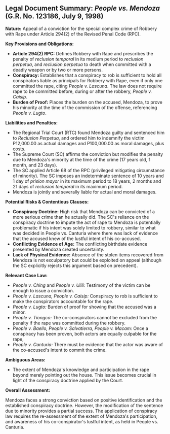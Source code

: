 ## Legal Document Summary: *People vs. Mendoza* (G.R. No. 123186, July 9, 1998)

**Nature:** Appeal of a conviction for the special complex crime of Robbery with Rape under Article 294(2) of the Revised Penal Code (RPC).

**Key Provisions and Obligations:**

*   **Article 294(2) RPC:** Defines Robbery with Rape and prescribes the penalty of *reclusion temporal* in its medium period to *reclusion perpetua*, and *reclusion perpetua* to death when committed with a deadly weapon or by two or more persons.
*   **Conspiracy:** Establishes that a conspiracy to rob is sufficient to hold all conspirators liable as principals for Robbery with Rape, even if only one committed the rape, citing *People v. Lascuna*.  The law does not require rape to be committed before, during or after the robbery, *People v. Caisip*.
*   **Burden of Proof:** Places the burden on the accused, Mendoza, to prove his minority at the time of the commission of the offense, referencing *People v. Lugto*.

**Liabilities and Penalties:**

*   The Regional Trial Court (RTC) found Mendoza guilty and sentenced him to *Reclusion Perpetua*, and ordered him to indemnify the victim P12,000.00 as actual damages and P100,000.00 as moral damages, plus costs.
*   The Supreme Court (SC) affirms the conviction but modifies the penalty due to Mendoza's minority at the time of the crime (17 years old, 1 month, and 23 days).
*   The SC applied Article 68 of the RPC (privileged mitigating circumstance of minority). The SC imposes an indeterminate sentence of 10 years and 1 day of *prision mayor* in its maximum period to 18 years, 2 months and 21 days of *reclusion temporal* in its maximum period.
*   Mendoza is jointly and severally liable for actual and moral damages.

**Potential Risks & Contentious Clauses:**

*   **Conspiracy Doctrine:** High risk that Mendoza can be convicted of a more serious crime than he actually did.  The SC's reliance on the conspiracy doctrine to impute the act of rape to Mendoza is potentially problematic if his intent was solely limited to robbery, similar to what was decided in People vs. Canturia where there was lack of evidence that the accused knew of the lustful intent of his co-accused.
*   **Conflicting Evidence of Age:** The conflicting birthdate evidence presented by Mendoza created uncertainty.
*   **Lack of Physical Evidence:** Absence of the stolen items recovered from Mendoza is not exculpatory but could be exploited on appeal (although the SC explicitly rejects this argument based on precedent).

**Relevant Case Law:**

*   *People v. Ching* and *People v. Ulili:* Testimony of the victim can be enough to issue a conviction.
*   *People v. Lascuna, People v. Caisip:* Conspiracy to rob is sufficient to make the conspirators accountable for the rape.
*   *People v. Lugto:* Burden of proof for showing that the accused was a minor.
*   *People v. Tiongco:* The co-conspirators cannot be excluded from the penalty if the rape was committed during the robbery.
*   *People v. Baello, People v. Salvatierra, People v. Macam:* Once a conspiracy has been proven, both actors are equally culpable for the rape,
*   *People v. Canturia:* There must be evidence that the actor was aware of the co-accused's intent to commit the crime.

**Ambiguous Areas:**

*   The extent of Mendoza's knowledge and participation in the rape beyond merely pointing out the house. This issue becomes crucial in light of the conspiracy doctrine applied by the Court.

**Overall Assessment:**

Mendoza faces a strong conviction based on positive identification and the established conspiracy doctrine. However, the modification of the sentence due to minority provides a partial success. The application of conspiracy law requires the re-assessment of the extent of Mendoza's participation, and awareness of his co-conspirator's lustful intent, as held in People vs. Canturia.
